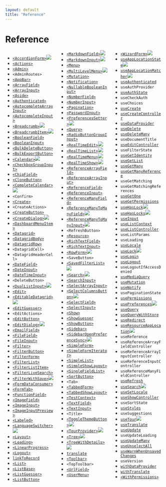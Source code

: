 ```yaml
---
layout: default
title: "Reference"
---
```


# Reference

<div style="column-count:3" markdown="1">

* [`<AccordionForm>`](https://marmelab.com/ra-enterprise/modules/ra-form-layout#accordionform)<img class="icon" src="./img/premium.svg" />
* [`<Actions>`](./CreateEdit.md#actions)
* [`<Admin>`](./Admin.md)
* `<AdminRoutes>`
* [`<AppBar>`](./Theming.md#customizing-the-appbar-content)
* [`<ArrayField>`](./Fields.md#arrayfield)
* [`<ArrayInput>`](./Inputs.md#arrayinput)
* [`<Aside>`](./CreateEdit.md#aside-component)
* [`<Authenticated>`](./Authentication.md#useauthenticated-hook)
* [`<AutocompleteArrayInput>`](./Inputs.md#autocompletearrayinput)
* [`<AutocompleteInput>`](./Inputs.md#autocompleteinput)
* [`<Breadcrumb>`](https://marmelab.com/ra-enterprise/modules/ra-navigation#breadcrumb-adding-a-breadcrumb-path-to-every-page)<img class="icon" src="./img/premium.svg" />
* [`<BreadcrumbItem>`](https://marmelab.com/ra-enterprise/modules/ra-navigation#the-breadcrumbitem-component)<img class="icon" src="./img/premium.svg" />
* [`<BooleanField>`](./Fields.md#booleanfield)
* [`<BooleanInput>`](./Inputs.md#booleaninput-and-nullablebooleaninput)
* [`<BulkDeleteButton>`](./List.md#bulkactionbuttons)
* [`<BulkExportButton>`](./List.md#bulkactionbuttons)
* [`<Calendar>`](https://marmelab.com/ra-enterprise/modules/ra-calendar#calendar)<img class="icon" src="./img/premium.svg" />
* [`<CheckboxGroupInput>`](./Inputs.md#checkboxgroupinput)
* [`<ChipField>`](./Fields.md#chipfield)
* [`<CloneButton>`](./CreateEdit.md#prefilling-a-create-record)
* [`<CompleteCalendar>`](https://marmelab.com/ra-enterprise/modules/ra-calendar#completecalendar)<img class="icon" src="./img/premium.svg" />
* `<Confirm>`
* [`<Create>`](./CreateEdit.md#the-create-and-edit-components)
* `<CreateActions>`
* [`<CreateButton>`](./Buttons.md#createbutton)
* [`<CreateDialog>`](https://marmelab.com/ra-enterprise/modules/ra-form-layout#createdialog--editdialog)<img class="icon" src="./img/premium.svg" />
* [`<DashboardMenuItem>`](./Theming.md#using-a-custom-menu)
* [`<Datagrid>`](./List.md#the-datagrid-component)
* [`<DatagridBody>`](./List.md#body-element)
* [`<DatagridRow>`](./List.md#body-element)
* `<DatagridCell>`
* `<DatagridHeaderCell>`
* [`<DateField>`](./Fields.md#datefield)
* [`<DateInput>`](./Inputs.md#dateinput)
* [`<DateTimeInput>`](./Inputs.md#datetimeinput)
* `<DeleteButton>`
* [`<DualListInput>`](https://marmelab.com/ra-enterprise/modules/ra-relationships#duallistinput)<img class="icon" src="./img/premium.svg" />
* [`<Edit>`](./CreateEdit.md#the-create-and-edit-components)
* [`<EditableDatagrid>`](https://marmelab.com/ra-enterprise/modules/ra-editable-datagrid)<img class="icon" src="./img/premium.svg" />
* [`<EditGuesser>`](./CreateEdit.md#the-editguesser-component)
* `<EditActions>`
* [`<EditButton>`](./Buttons.md#editbutton)
* [`<EditDialog>`](https://marmelab.com/ra-enterprise/modules/ra-form-layout#createdialog--editdialog)<img class="icon" src="./img/premium.svg" />
* [`<EmailField>`](./Fields.md#emailfield)
* [`<FileField>`](./Fields.md#filefield)
* [`<FileInput>`](./Inputs.md#fileinput)
* [`<Filter>`](./List.md#filters-filter-inputs)
* [`<FilterButton>`](./Buttons.md#filterbutton)
* [`<FilterForm>`](./List.md#custom-form-component)
* [`<FilterList>`](./List.md#the-filterlist-sidebar)
* [`<FilterListItem>`](./List.md#the-filterlist-sidebar)
* [`<FilterLiveSearch>`](./List.md#live-search)
* [`<FilterWithSave>`](https://marmelab.com/ra-enterprise/modules/ra-preferences#savedquerieslist-and-filterwithsave-store-user-queries-in-preferences)<img class="icon" src="./img/premium.svg" />
* [`<FormDataConsumer>`](./Inputs.md#linking-two-inputs)
* [`<FormTab>`](./CreateEdit.md#the-tabbedform-component)
* [`<FunctionField>`](./Fields.md#functionfield)
* [`<ImageField>`](./Fields.md#imagefield)
* [`<ImageInput>`](./Inputs.md#imageinput)
* [`<ImageInputPreview>`](./Inputs.md#imageinput)
* [`<Labeled>`](./Inputs.md#using-labeled)
* [`<LanguageSwitcher>`](https://marmelab.com/ra-enterprise/modules/ra-preferences#languageswitcher-store-the-locale-in-preferences)<img class="icon" src="./img/premium.svg" />
* [`<Layout>`](./Theming.md#using-a-custom-layout)
* [`<Loading>`](./Theming.md#loading)
* [`<LinearProgress>`](./Theming.md#linearprogress)
* [`<Logout>`](./Theming.md#using-a-custom-logout-button)
* [`linkToRecord`](./Fields.md#linking-to-other-records)
* [`<List>`](./List.md#the-list-component)
* [`<ListBase>`](./List.md#the-listbase-component)
* [`<ListGuesser>`](./List.md#the-listguesser-component)
* [`<ListButton>`](./Buttons.md#listbutton)
* [`<MarkdownField>`](https://marmelab.com/ra-enterprise/modules/ra-markdown#markdownfield)<img class="icon" src="./img/premium.svg" />
* [`<MarkdownInput>`](https://marmelab.com/ra-enterprise/modules/ra-markdown#markdowninput)<img class="icon" src="./img/premium.svg" />
* [`<Menu>`](./Theming.md#using-a-custom-menu)
* [`<MultiLevelMenu>`](https://marmelab.com/ra-enterprise/modules/ra-navigation#multilevelmenu-replacing-the-default-menu-by-a-multi-level-one)<img class="icon" src="./img/premium.svg" />
* [`<Mutation>`](./Actions.md#legacy-components-query-mutation-and-withdataprovider)
* [`<Notification>`](./Theming.md#notifications)
* [`<NullableBooleanInput>`](./Inputs.md#booleaninput-and-nullablebooleaninput)
* [`<NumberField>`](./Fields.md#numberfield)
* [`<NumberInput>`](./Inputs.md#numberinput)
* [`<Pagination>`](./List.md#pagination-pagination-component)
* [`<PasswordInput>`](./Inputs.md#passwordinput)
* [`<PreferencesSetter>`](https://marmelab.com/ra-enterprise/modules/ra-preferences#preferencessetter-setting-preferences-declaratively)<img class="icon" src="./img/premium.svg" />
* [`<Query>`](./Actions.md#legacy-components-query-mutation-and-withdataprovider)
* [`<RadioButtonGroupInput>`](./Inputs.md#radiobuttongroupinput)
* [`<RealTimeEdit>`](https://marmelab.com/ra-enterprise/modules/ra-realtime#real-time-views-list-edit-show)<img class="icon" src="./img/premium.svg" />
* [`<RealTimeList>`](https://marmelab.com/ra-enterprise/modules/ra-realtime#real-time-views-list-edit-show)<img class="icon" src="./img/premium.svg" />
* [`<RealTimeMenu>`](https://marmelab.com/ra-enterprise/modules/ra-realtime#realtimemenu)<img class="icon" src="./img/premium.svg" />
* [`<RealTimeShow>`](https://marmelab.com/ra-enterprise/modules/ra-realtime#real-time-views-list-edit-show)<img class="icon" src="./img/premium.svg" />
* [`<ReferenceArrayField>`](./Fields.md#referencearrayfield)
* [`<ReferenceArrayInput>`](./Inputs.md#referencearrayinput)
* [`<ReferenceField>`](./Fields.md#referencefield)
* [`<ReferenceInput>`](./Inputs.md#referenceinput)
* [`<ReferenceManyField>`](./Fields.md#referencemanyfield)
* [`<ReferenceManyToManyField>`](https://marmelab.com/ra-enterprise/modules/ra-relationships#referencemanytomanyfield)<img class="icon" src="./img/premium.svg" />
* [`<ReferenceManyToManyInput>`](https://marmelab.com/ra-enterprise/modules/ra-relationships#referencemanytomanyinput)<img class="icon" src="./img/premium.svg" />
* `<RefreshButton>`
* [`<Resource>`](./Resource.md#the-resource-component)
* [`<RichTextField>`](./Fields.md#richtextfield)
* [`<RichTextInput>`](./Inputs.md#richtextinput)
* [`<RowForm>`](https://marmelab.com/ra-enterprise/modules/ra-editable-datagrid#rowform)<img class="icon" src="./img/premium.svg" />
* `<SaveButton>`
* [`<SavedFilterList>`](https://marmelab.com/ra-enterprise/modules/ra-preferences#savedquerieslist-and-filterwithsave-store-user-queries-in-preferences)<img class="icon" src="./img/premium.svg" />
* [`<Search>`](https://marmelab.com/ra-enterprise/modules/ra-search#the-search-component)<img class="icon" src="./img/premium.svg" />
* [`<SearchInput>`](./List.md#full-text-search)
* [`<SelectArrayInput>`](./Inputs.md#selectarrayinput)
* [`<SelectColumnsButton>`](https://marmelab.com/ra-enterprise/modules/ra-preferences#selectcolumnsbutton-store-datagrid-columns-in-preferences)<img class="icon" src="./img/premium.svg" />
* [`<SelectField>`](./Fields.md#selectfield)
* [`<SelectInput>`](./Inputs.md#selectinput)
* [`<Show>`](./Show.md#the-show-component)
* [`<ShowGuesser`](./Show.md#the-showguesser-component)
* [`<ShowButton>`](./Buttons.md#showbutton)
* [`<Sidebar>`](./Theming.md#sidebar-customization)
* [`<SidebarOpenPreferenceSync>`](https://marmelab.com/ra-enterprise/modules/ra-preferences#sidebaropenpreferencesync-store-the-sidebar-openclose-state-in-preferences)<img class="icon" src="./img/premium.svg" />
* [`<SimpleForm>`](./CreateEdit.md#the-simpleform-component)
* [`<SimpleFormIterator>`](./Inputs.md#arrayinput)
* [`<SimpleList>`](./List.md#the-simplelist-component)
* [`<SimpleShowLayout>`](./Show.md#the-simpleshowlayout-component)
* [`<SingleFieldList>`](./List.md#the-singlefieldlist-component)
* [`<SortButton>`](./Buttons.md#sortbutton)
* `<Tab>`
* [`<TabbedForm>`](./CreateEdit.md#the-tabbedform-component)
* [`<TabbedShowLayout>`](./Show.md#the-tabbedshowlayout-component)
* [`<TestContext>`](./UnitTesting.md#testing-custom-views)
* [`<TextField>`](./Fields.md#textfield)
* [`<TextInput>`](./Inputs.md#textinput)
* `<Title>`
* [`<ToggleThemeButton>`](https://marmelab.com/ra-enterprise/modules/ra-preferences#togglethemebutton-store-the-theme-in-the-preferences)<img class="icon" src="./img/premium.svg" />
* [`<TourProvider>`](https://marmelab.com/ra-enterprise/modules/ra-tour)<img class="icon" src="./img/premium.svg" />
* [`<Tree>`](https://marmelab.com/ra-enterprise/modules/ra-tree#tree-component)<img class="icon" src="./img/premium.svg" />
* [`<TreeWithDetails>`](https://marmelab.com/ra-enterprise/modules/ra-tree#treewithdetails-component)<img class="icon" src="./img/premium.svg" />
* [`translate`](./Translation.md#withtranslate-hoc)
* [`<Toolbar>`](./CreateEdit.md#toolbar)
* `<TopToolbar>`
* [`<UrlField>`](./Fields.md#urlfield)
* [`<UserMenu>`](./Theming.md#usermenu-customization)
* [`<WizardForm>`](https://marmelab.com/ra-enterprise/modules/ra-form-layout#wizardform)<img class="icon" src="./img/premium.svg" />
* [`useAppLocationState`](https://marmelab.com/ra-enterprise/modules/ra-navigation#useapplocationstate-retrieve-and-define-app-location)<img class="icon" src="./img/premium.svg" />
* [`useAppLocationMatcher`](https://marmelab.com/ra-enterprise/modules/ra-navigation#useapplocationmatcher-apply-a-matching-on-the-current-app-location)<img class="icon" src="./img/premium.svg" />
* [`useAuthenticated`](./Authentication.md#useauthenticated-hook)
* `useAuthProvider`
* [`useAuthState`](./Authentication.md#useauthstate-hook)
* `useCheckAuth`
* `useChoices`
* [`useCreate`](./Actions.md#usecreate)
* [`useCreateController`](./CreateEdit.md#usecreatecontroller)
* [`useDataProvider`](./Actions.md#usedataprovider-hook)
* [`useDelete`](./Actions.md#usedelete)
* [`useDeleteMany`](./Actions.md#usedeletemany)
* `useDocumentTitle`
* [`useEditController`](./CreateEdit.md#useeditcontroller)
* `useFilterState`
* [`useGetIdentity`](./Authentication.md#usegetidentity-hook)
* [`useGetList`](./Actions.md#usegetlist)
* [`useGetMany`](./Actions.md#usegetmany)
* [`useGetManyReference`](./Actions.md#usegetmanyreference)
* `useGetMatching`
* `useGetMatchingReferences`
* [`useGetOne`](./Actions.md#usegetone)
* [`useGetPermissions`](./Authentication.md#usegetpermissions-hook)
* [`useHasLock`](https://marmelab.com/ra-enterprise/modules/ra-realtime#locks-on-content)<img class="icon" src="./img/premium.svg" />
* [`useHasLocks`](https://marmelab.com/ra-enterprise/modules/ra-realtime#locks-on-content)<img class="icon" src="./img/premium.svg" />
* [`useInput`](./Inputs.md#the-useinput-hook)
* [`useListContext`](./List.md#uselistcontext)
* [`useListController`](./List.md#uselistcontroller)
* `useListParams`
* `useLoading`
* [`useLocale`](./Translation.md#uselocale-getting-the-current-locale)
* [`useLock`](https://marmelab.com/ra-enterprise/modules/ra-realtime#locks-on-content)<img class="icon" src="./img/premium.svg" />
* [`useLogin`](./Authentication.md#uselogin-hook)
* [`useLogout`](./Authentication.md#uselogout-hook)
* `useLogoutIfAccessDenied`
* [`useMediaQuery`](./Theming.md#usemediaquery-hook)
* [`useMutation`](./Actions.md#usemutation-hook)
* [`useNotify`](./Actions.md#handling-side-effects-in-usedataprovider)
* `usePaginationState`
* [`usePermissions`](./Authentication.md#usepermissions-hook)
* [`usePreferences`](https://marmelab.com/ra-enterprise/modules/ra-preferences#usepreferences-reading-and-writing-user-preferences)<img class="icon" src="./img/premium.svg" />
* [`useQuery`](./Actions.md#usequery-hook)
* [`useQueryWithStore`](./Actions.md#usequerywithstore-hook)
* [`useRedirect`](./Actions.md#handling-side-effects-in-usedataprovider)
* [`useResourceAppLocation`](https://marmelab.com/ra-enterprise/modules/ra-navigation#useresourceapplocation-access-current-resource-app-location)<img class="icon" src="./img/premium.svg" />
* `useReference`
* `useReferenceArrayFieldController`
* `useReferenceArrayInputController`
* `useReferenceInputController`
* `useReferenceManyFieldController`
* [`useRefresh`](./Actions.md#handling-side-effects-in-usedataprovider)
* [`useSearch`](https://marmelab.com/ra-enterprise/modules/ra-search#the-usesearch-hook)<img class="icon" src="./img/premium.svg" />
* [`useSetLocale`](./Translation.md#usesetlocale-changing-locale-at-runtime)
* [`useShowController`](./Show.md#useshowcontroller)
* `useSortState`
* [`useStyles`](./Theming.md#overriding-a-component-style)
* `useSuggestions`
* [`useTour`](https://marmelab.com/ra-enterprise/modules/ra-tour)<img class="icon" src="./img/premium.svg" />
* [`useTranslate`](./Translation.md#usetranslate-hook)
* [`useUpdate`](./Actions.md#useupdate)
* `useUpdateLoading`
* [`useUpdateMany`](./Actions.md#useupdatemany)
* [`useUnselectAll`](./Actions.md#handling-side-effects-in-usedataprovider)
* [`useWarnWhenUnsavedChanges`](./CreateEdit.md#warning-about-unsaved-changes)
* `useVersion`
* [`withDataProvider`](./Actions.md#legacy-components-query-mutation-and-withdataprovider)
* [`withTranslate`](./Translation.md#withtranslate-hoc)
* [`<WithPermissions>`](./Authentication.md#usepermissions-hook)

</div>
